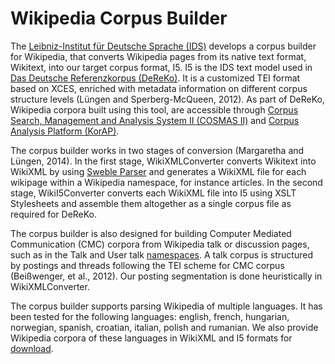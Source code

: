 # Wikipedia Corpus Builder

The [Leibniz-Institut für Deutsche Sprache (IDS)](http://www1.ids-mannheim.de/) develops a corpus builder for Wikipedia, that converts Wikipedia pages from its native text format, Wikitext, into our target corpus format, I5. I5 is the IDS text model used in [Das Deutsche Referenzkorpus (DeReKo)](http://www1.ids-mannheim.de/kl/projekte/korpora/). It is a customized TEI format based on XCES, enriched with metadata information on different corpus structure levels (Lüngen and Sperberg-McQueen, 2012). As part of DeReKo, Wikipedia corpora built using this tool, are accessible through [Corpus Search, Management and Analysis System II (COSMAS II)](http://www.ids-mannheim.de/cosmas2/) and [Corpus Analysis Platform (KorAP)](https://korap.ids-mannheim.de/).

The corpus builder works in two stages of conversion (Margaretha and Lüngen, 2014). In the first stage, WikiXMLConverter converts Wikitext into WikiXML by using [Sweble Parser](https://osr.cs.fau.de/research/research-resources/sweble-wikitext/) and generates a WikiXML file for each wikipage within a Wikipedia namespace, for instance articles. In the second stage, WikiI5Converter converts each WikiXML file into I5 using XSLT Stylesheets and assemble them altogether as a single corpus file as required for DeReKo.

The corpus builder is also designed for building Computer Mediated Communication (CMC) corpora from Wikipedia talk or discussion pages, such as in the Talk and User talk [namespaces](https://en.wikipedia.org/wiki/Wikipedia:Namespace). A talk corpus is structured by postings and threads following the TEI scheme for CMC corpus (Beißwenger, et al., 2012). Our posting segmentation is done heuristically in WikiXMLConverter.

The corpus builder supports parsing Wikipedia of multiple languages. It has been tested for the following languages: english, french, hungarian, norwegian, spanish, croatian, italian, polish and rumanian. We also provide Wikipedia corpora of these languages in WikiXML and I5 formats for [download](http://www1.ids-mannheim.de/direktion/kl/projekte/korpora/verfuegbarkeit.html).

